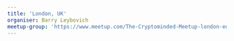 ```yaml
---
title: 'London, UK'
organiser: Barry Leybovich
meetup-group: 'https://www.meetup.com/The-Cryptominded-Meetup-london-edition/'
---
```




